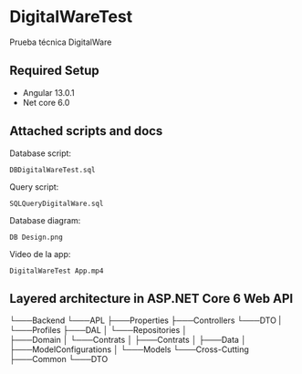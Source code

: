# DigitalWareTest
Prueba técnica DigitalWare

## Required Setup
* Angular 13.0.1
* Net core 6.0

## Attached scripts and docs

Database script:

```
DBDigitalWareTest.sql
```

Query script:

```
SQLQueryDigitalWare.sql
```

Database diagram:

```
DB Design.png
```

Video de la app:

```
DigitalWareTest App.mp4
```

## Layered architecture in ASP.NET Core 6 Web API

└───Backend
        └───APL
            ├───Properties
            ├───Controllers
            └───DTO
            |     └───Profiles
            ├───DAL
            │   └───Repositories
            │   
            ├───Domain
            │   └───Contrats
            │       ├───Contrats
            │       ├───Data
            │       ├───ModelConfigurations
            │       └───Models
            └───Cross-Cutting
                ├───Common
                └───DTO
           

